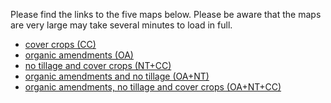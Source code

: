 Please find the links to the five maps below. 
Please be aware that the maps are very large may take several minutes to load in full.
- [cover crops (CC)](./CC.html)
- [organic amendments (OA)](./OA.html)
- [no tillage and cover crops (NT+CC)](./NT+CC.html)
- [organic amendments and no tillage (OA+NT)](./OA+NT.html)
- [organic amendments, no tillage and cover crops (OA+NT+CC)](./OA+NT+CC.html)
